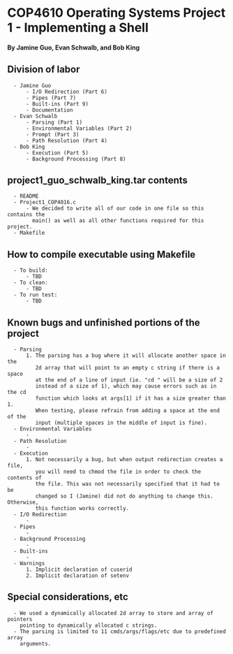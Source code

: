 # COP4610 Operating Systems Project 1 - Implementing a Shell
#### By Jamine Guo, Evan Schwalb, and Bob King

## Division of labor
      - Jamine Guo
          - I/O Redirection (Part 6)
          - Pipes (Part 7)
          - Built-ins (Part 9)
          - Documentation
      - Evan Schwalb
          - Parsing (Part 1)
          - Environmental Variables (Part 2)
          - Prompt (Part 3)
          - Path Resolution (Part 4)
      - Bob King
          - Execution (Part 5)
          - Background Processing (Part 8)

## project1_guo_schwalb_king.tar contents
      - README
      - Project1_COP4016.c
          - We decided to write all of our code in one file so this contains the
            main() as well as all other functions required for this project.
      - Makefile

## How to compile executable using Makefile
      - To build:
          - TBD
      - To clean:
          - TBD
      - To run test:
          - TBD

## Known bugs and unfinished portions of the project
      - Parsing
          1. The parsing has a bug where it will allocate another space in the
             2d array that will point to an empty c string if there is a space
             at the end of a line of input (ie. "cd " will be a size of 2
             instead of a size of 1), which may cause errors such as in the cd
             function which looks at args[1] if it has a size greater than 1.
             When testing, please refrain from adding a space at the end of the
             input (multiple spaces in the middle of input is fine).
      - Environmental Variables
          -
      - Path Resolution
          -
      - Execution
          1. Not necessarily a bug, but when output redirection creates a file,
             you will need to chmod the file in order to check the contents of
             the file. This was not necessarily specified that it had to be
             changed so I (Jamine) did not do anything to change this. Otherwise,
             this function works correctly.
      - I/O Redirection
          -
      - Pipes
          -
      - Background Processing
          -
      - Built-ins
          -
      - Warnings
          1. Implicit declaration of cuserid
          2. Implicit declaration of setenv

## Special considerations, etc
      - We used a dynamically allocated 2d array to store and array of pointers
        pointing to dynamically allocated c strings.
      - The parsing is limited to 11 cmds/args/flags/etc due to predefined array
        arguments.
